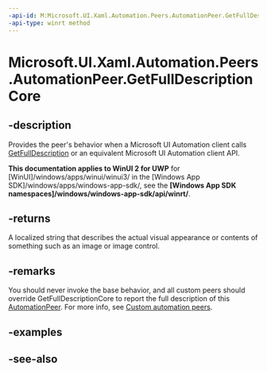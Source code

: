 ```yaml
---
-api-id: M:Microsoft.UI.Xaml.Automation.Peers.AutomationPeer.GetFullDescriptionCore
-api-type: winrt method
---
```


<!-- Method syntax
virtual protected string GetFullDescriptionCore()
-->

# Microsoft.UI.Xaml.Automation.Peers.AutomationPeer.GetFullDescriptionCore

## -description
Provides the peer's behavior when a Microsoft UI Automation client calls [GetFullDescription](automationpeer_getfulldescription_2065753949.md) or an equivalent Microsoft UI Automation client API.

**This documentation applies to WinUI 2 for UWP** for [WinUI]/windows/apps/winui/winui3/ in the [Windows App SDK]/windows/apps/windows-app-sdk/, see the **[Windows App SDK namespaces]/windows/windows-app-sdk/api/winrt/**.

## -returns
A localized string that describes the actual visual appearance or contents of something such as an image or image control.

## -remarks
You should never invoke the base behavior, and all custom peers should override GetFullDescriptionCore to report the full description of this [AutomationPeer](automationpeer.md). For more info, see [Custom automation peers](/windows/uwp/accessibility/custom-automation-peers).

## -examples

## -see-also
